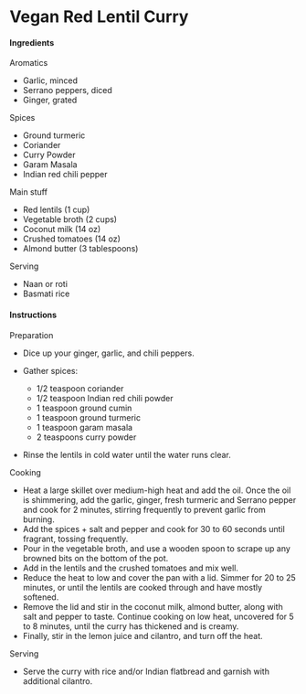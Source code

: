 # **Vegan Red Lentil Curry**



#### **Ingredients**

Aromatics

- Garlic, minced
- Serrano peppers, diced
- Ginger, grated

Spices

- Ground turmeric
- Coriander
- Curry Powder
- Garam Masala
- Indian red chili pepper

Main stuff

- Red lentils (1 cup)
- Vegetable broth (2 cups)
- Coconut milk (14 oz)
- Crushed tomatoes (14 oz)
- Almond butter (3 tablespoons)

Serving

- Naan or roti
- Basmati rice



#### **Instructions**

Preparation

- Dice up your ginger, garlic, and chili peppers.
- Gather spices:
  - 1/2 teaspoon coriander
  - 1/2 teaspoon Indian red chili powder
  - 1 teaspoon ground cumin
  - 1 teaspoon ground turmeric
  - 1 teaspoon garam masala
  - 2 teaspoons curry powder

- Rinse the lentils in cold water until the water runs clear.

Cooking

- Heat a large skillet over medium-high heat and add the oil. Once the oil is shimmering, add the garlic, ginger, fresh turmeric and Serrano pepper and cook for 2 minutes,  stirring frequently to prevent garlic from burning.
- Add the spices + salt and pepper and cook for 30 to 60 seconds until fragrant, tossing frequently.
- Pour in the vegetable broth, and use a wooden spoon to scrape up any browned bits on the bottom of the pot.
- Add in the lentils and the crushed tomatoes and mix well.
- Reduce the heat to low and cover the pan with a lid. Simmer for 20 to 25 minutes, or until the lentils are cooked through and have mostly softened. 
- Remove the lid and stir in the coconut milk, almond butter, along with salt and pepper to taste. Continue cooking on low heat, uncovered for 5 to 8 minutes, until the curry has thickened and is creamy. 
- Finally, stir in the lemon juice and cilantro, and turn off the heat.

Serving

- Serve the curry with rice and/or Indian flatbread and garnish with additional cilantro.
